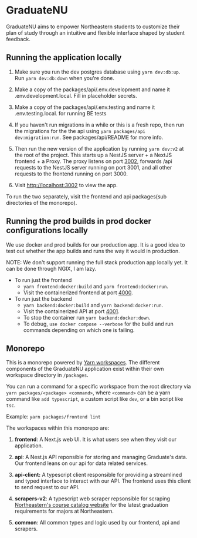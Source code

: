 # GraduateNU

GraduateNU aims to empower Northeastern students to customize their plan of study through an intuitive and flexible interface shaped by student feedback.

## Running the application locally

1. Make sure you run the dev postgres database using `yarn dev:db:up`. Run `yarn dev:db:down` when you're done.

2. Make a copy of the packages/api/.env.development and name it .env.development.local. Fill in placeholder secrets.

3. Make a copy of the packages/api/.env.testing and name it .env.testing.local. for running BE tests

4. If you haven't run migrations in a while or this is a fresh repo, then run the migrations for the the api using `yarn packages/api dev:migration:run`. See packages/api/README for more info.

5. Then run the new version of the application by running `yarn dev:v2` at the root of the project. This starts up a NestJS server + a NextJS frontend + a Proxy. The proxy listens on port [3002](http://localhost:3002/), forwards /api requests to the NestJS server running on port 3001, and all other requests to the frontend running on port 3000.

6. Visit [http://localhost:3002](http://localhost:3002/) to view the app.

To run the two separately, visit the frontend and api packages(sub directories of the monorepo).

## Running the prod builds in prod docker configurations locally

We use docker and prod builds for our production app. It is a good idea to test out whether the app builds and runs the way it would in production.

NOTE: We don't support running the full stack production app locally yet. It can be done through NGIX, I am lazy.

- To run just the frontend
  - `yarn frontend:docker:build` and `yarn frontend:docker:run`.
  - Visit the containerized frontend at port [4000](http://localhost:4000).
- To run just the backend
  - `yarn backend:docker:build` and `yarn backend:docker:run`.
  - Visit the containerized API at port [4001](http://localhost:4001).
  - To stop the container run `yarn backend:docker:down`.
  - To debug, `use docker compose --verbose` for the build and run commands depending on which one is failing.

## Monorepo

This is a monorepo powered by [Yarn workspaces](https://classic.yarnpkg.com/lang/en/docs/workspaces/). The different components of the GraduateNU application exist within their own workspace directory in `/packages`.

You can run a command for a specific workspace from the root directory via `yarn packages/<package> <command>`, where `<command>` can be a yarn command like `add typescript`, a custom script like `dev`, or a bin script like `tsc`.

Example: `yarn packages/frontend lint`

The workspaces within this monorepo are:

1. **frontend**: A Next.js web UI. It is what users see when they visit our application.

2. **api**: A Nest.js API reponsible for storing and managing Graduate's data. Our frontend leans on our api for data related services.

3. **api-client:** A typescript client responsible for providing a streamlined and typed interface to interact with our API. The frontend uses this client to send request to our API.

4. **scrapers-v2**: A typescript web scraper repsonsible for scraping [Northeastern's course catalog website](https://catalog.northeastern.edu/undergraduate/) for the latest graduation requirements for majors at Northeastern.

5. **common**: All common types and logic used by our frontend, api and scrapers.
